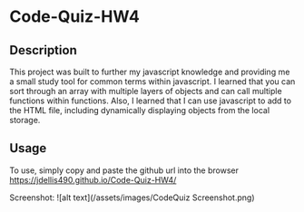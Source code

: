 # Code-Quiz-HW4

## Description

This project was built to further my javascript knowledge and providing me a small study tool for common terms within javascript. I learned that you can sort through an array with multiple layers of objects and can call multiple functions within functions. Also, I learned that I can use javascript to add to the HTML file, including dynamically displaying objects from the local storage.

## Usage

To use, simply copy and paste the github url into the browser https://jdellis490.github.io/Code-Quiz-HW4/

Screenshot: 
![alt text](/assets/images/CodeQuiz Screenshot.png)

